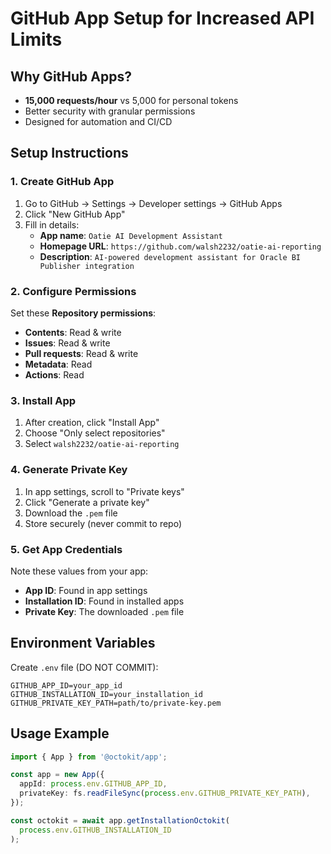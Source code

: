 # GitHub App Setup for Increased API Limits

## Why GitHub Apps?
- **15,000 requests/hour** vs 5,000 for personal tokens
- Better security with granular permissions
- Designed for automation and CI/CD

## Setup Instructions

### 1. Create GitHub App
1. Go to GitHub → Settings → Developer settings → GitHub Apps
2. Click "New GitHub App"
3. Fill in details:
   - **App name**: `Oatie AI Development Assistant`
   - **Homepage URL**: `https://github.com/walsh2232/oatie-ai-reporting`
   - **Description**: `AI-powered development assistant for Oracle BI Publisher integration`

### 2. Configure Permissions
Set these **Repository permissions**:
- **Contents**: Read & write
- **Issues**: Read & write  
- **Pull requests**: Read & write
- **Metadata**: Read
- **Actions**: Read

### 3. Install App
1. After creation, click "Install App"
2. Choose "Only select repositories"
3. Select `walsh2232/oatie-ai-reporting`

### 4. Generate Private Key
1. In app settings, scroll to "Private keys"
2. Click "Generate a private key"
3. Download the `.pem` file
4. Store securely (never commit to repo)

### 5. Get App Credentials
Note these values from your app:
- **App ID**: Found in app settings
- **Installation ID**: Found in installed apps
- **Private Key**: The downloaded `.pem` file

## Environment Variables
Create `.env` file (DO NOT COMMIT):
```env
GITHUB_APP_ID=your_app_id
GITHUB_INSTALLATION_ID=your_installation_id
GITHUB_PRIVATE_KEY_PATH=path/to/private-key.pem
```

## Usage Example
```typescript
import { App } from '@octokit/app';

const app = new App({
  appId: process.env.GITHUB_APP_ID,
  privateKey: fs.readFileSync(process.env.GITHUB_PRIVATE_KEY_PATH),
});

const octokit = await app.getInstallationOctokit(
  process.env.GITHUB_INSTALLATION_ID
);
```
